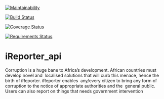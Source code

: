 
[![Maintainability](https://api.codeclimate.com/v1/badges/346e504f6f72b4a063e3/maintainability)](https://codeclimate.com/github/bashman1/iReporter_api/maintainability)

[![Build Status](https://travis-ci.org/bashman1/iReporter_api.svg?branch=incidents)](https://travis-ci.org/bashman1/iReporter_api)

[![Coverage Status](https://coveralls.io/repos/github/bashman1/iReporter_api/badge.svg?branch=incidents)](https://coveralls.io/github/bashman1/iReporter_api?branch=incidents)

[![Requirements Status](https://requires.io/github/bashman1/iReporter_api/requirements.svg?branch=incidents)](https://requires.io/github/bashman1/iReporter_api/requirements/?branch=incidents)


# iReporter_api
Corruption is a huge bane to Africa’s development. African countries must develop novel and  localised solutions that will curb this menace, hence the birth of iReporter. iReporter enables  any/every citizen to bring any form of corruption to the notice of appropriate authorities and the  general public. Users can also report on things that needs government intervention 
